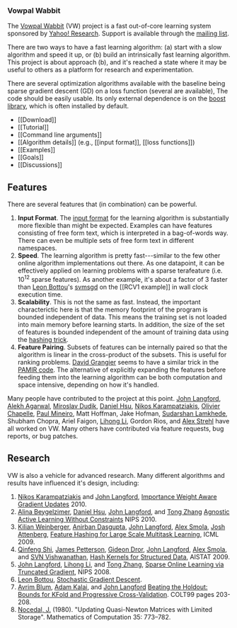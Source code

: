 <h3>Vowpal Wabbit</h3>

The <a href="http://hunch.net/~vw">Vowpal Wabbit</a> (VW) project is a fast out-of-core learning system sponsored by <a href="http://research.yahoo.com/node/1914">Yahoo! Research</a>. Support is available through the <a href="http://tech.groups.yahoo.com/group/vowpal_wabbit/">mailing list</a>.

There are two ways to have a fast learning algorithm: (a) start with a slow algorithm and speed it up, or (b) build an intrinsically fast learning algorithm. This project is about approach (b), and it's reached a state where it may be useful to others as a platform for research and experimentation.

There are several optimization algorithms available with the baseline being sparse gradient descent (GD) on a loss function (several are available), The code should be easily usable. Its only external dependence is on the <a href="http://www.boost.org/">boost library</a>, which is often installed by default. 

<ul>
<li>[[Download]]</li>
<li>[[Tutorial]]</li>
<li>[[Command line arguments]]</li>
<li>[[Algorithm details]] (e.g., [[input format]], [[loss functions]])</li>
<li>[[Examples]]</li>
<li>[[Goals]]</li>
<li>[[Discussions]]</li>

</ul>

<h2>Features</h2>
There are several features that (in combination) can be powerful.
<ol>
<li><strong>Input Format</strong>.  The <a href="https://github.com/JohnLangford/vowpal_wabbit/wiki/Input-format">input format</a> for the learning algorithm is substantially more flexible than might be expected.  Examples can have features consisting of free form text, which is interpreted in a bag-of-words way.  There can even be multiple sets of free form text in different namespaces.</li>
<li><strong>Speed</strong>.  The learning algorithm is pretty fast---similar to the few other online algorithm implementations out there.  As one datapoint, it can be effectively applied on learning problems with a sparse terafeature (i.e. 10<sup>12</sup> sparse features).  As another example, it's about a factor of 3 faster than <a href="http://leon.bottou.org/">Leon Bottou</a>'s <a href="http://leon.bottou.org/projects/sgd">svmsgd</a> on the [[RCV1 example]] in wall clock execution time.</li>
<li><strong>Scalability</strong>.  This is not the same as fast.  Instead, the important characterictic here is that the memory footprint of the program is bounded independent of data.  This means the training set is not loaded into main memory before learning starts.  In addition, the size of the set of features is bounded independent of the amount of training data using the <a href="http://hunch.net/~jl/projects/hash_reps/index.html">hashing trick</a>.</li>
<li><strong>Feature Pairing</strong>.  Subsets of features can be internally paired so that the algorithm is linear in the cross-product of the subsets.  This is useful for ranking problems.  <a href="http://www.idiap.ch/~grangier/">David Grangier</a> seems to have a similar trick in the <a href="http://www.idiap.ch/pamir/">PAMIR code</a>.  The alternative of explicitly expanding the features before feeding them into the learning algorithm can be both computation and space intensive, depending on how it's handled.</li>
</ol>

Many people have contributed to the project at this point.
<a href="http://hunch.net/~jl">John Langford</a>, <a href="http://www.cs.berkeley.edu/~alekh/">Alekh Agarwal</a>, <a href="http://www.cs.cmu.edu/~mdudik/">Miroslav Dudik</a>, <a href="http://cseweb.ucsd.edu/~djhsu/">Daniel Hsu</a>, <a href="http://www.cs.cornell.edu/~nk/">Nikos Karampatziakis</a>, <a href="http://research.yahoo.com/Olivier_Chapelle">Olivier Chapelle</a>, <a href="http://www.machinedlearnings.com/">Paul Mineiro</a>, Matt Hoffman, Jake Hofman, <a href="http://labs.yahoo.com/Sudarshan_Lamkhede">Sudarshan Lamkhede</a>, Shubham Chopra, Ariel Faigon, <a href="http://www.research.rutgers.edu/~lihong/">Lihong Li</a>, Gordon Rios, and <a href="http://paul.rutgers.edu/~strehl/">Alex Strehl</a> have all worked on VW.  Many others have contributed via feature requests, bug reports, or bug patches.

<h2>Research</h2>
VW is also a vehicle for advanced research.  Many different algorithms and results have influenced it's design, including:

1. <a href="http://www.cs.cornell.edu/~nk/">Nikos Karampatziakis</a> and <a href="http://hunch.net/~jl">John Langford</a>, <a href="http://arxiv.org/abs/1011.1576">Importance Weight Aware Gradient Updates</a> 2010.
2. <a href="http://hunch.net/~beygel">Alina Beygelzimer</a>, <a href="http://cseweb.ucsd.edu/~djhsu/">Daniel Hsu</a>, <a href="http://hunch.net/~jl">John Langford</a>, and <a href="http://stat.rutgers.edu/home/tzhang/">Tong Zhang</a> <a href="http://arxiv.org/abs/1006.2588">Agnostic Active Learning Without Constraints</a> NIPS 2010.
3. <a href="http://www.cse.wustl.edu/~kilian/">Kilian Weinberger</a>, <a href="http://research.yahoo.com/Anirban_Dasgupta/">Anirban Dasgupta</a>, <a href="http://hunch.net/~jl">John Langford</a>, <a href="http://alex.smola.org/">Alex Smola</a>, <a href="http://www.linkedin.com/in/joshattenberg">Josh Attenberg</a>, <a href="http://arxiv.org/pdf/0902.2206">Feature Hashing for Large Scale Multitask Learning</a>, ICML 2009.
4. <a href="http://users.cecs.anu.edu.au/~qshi/">Qinfeng Shi</a>, <a href="http://users.cecs.anu.edu.au/~jpetterson/">James Petterson</a>, <a href="http://www2.mta.ac.il/~gideon/">Gideon Dror</a>, <a href="http://hunch.net/~jl">John Langford</a>, <a href="http://alex.smola.org/">Alex Smola</a>, and <a href="http://www.stat.purdue.edu/~vishy/">SVN Vishwanathan</a>, <a href="http://hunch.net/~jl/projects/hash_reps/hash_kernels/hashkernel.pdf">Hash Kernels for Structured Data</a>, AISTAT 2009.
5. <a href="http://hunch.net/~jl">John Langford</a>, <a href="http://www.research.rutgers.edu/~lihong/">Lihong Li</a>, and <a href="http://stat.rutgers.edu/home/tzhang/">Tong Zhang</a>, <a href="http://hunch.net/~jl/projects/interactive/sparse_online/paper_sparseonline.pdf">Sparse Online Learning via Truncated Gradient</a>, NIPS 2008.
6. <a href="http://leon.bottou.org/">Leon Bottou</a>, <a href="http://leon.bottou.org/projects/sgd">Stochastic Gradient Descent</a>.
7. <a href="http://www.cs.cmu.edu/~avrim/">Avrim Blum</a>, <a href="http://www.cs.cmu.edu/~akalai/">Adam Kalai</a>, and <a href="http://hunch.net/~jl">John Langford</a> <a href="http://hunch.net/~jl/projects/prediction_bounds/progressive_validation/coltfinal.pdf">Beating the Holdout: Bounds for KFold and Progressive Cross-Validation</a>. COLT99 pages 203-208.
8. <a href="http://www.ece.northwestern.edu/faculty/Nocedal_Jorge.html">Nocedal, J.</a> (1980). "Updating Quasi-Newton Matrices with Limited Storage". Mathematics of Computation 35: 773–782.
